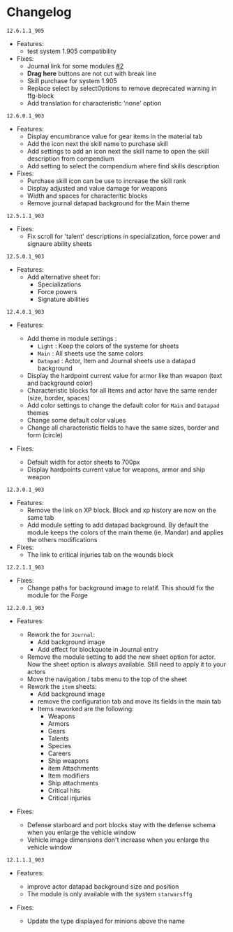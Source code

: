 # Changelog

`12.6.1.1_905`

* Features:
  * test system 1.905 compatibility
* Fixes:
  * Journal link for some modules [#2](https://github.com/TeddyBears/StarWarsFFG-alternative-UI/issues/2)
  * __Drag here__ buttons are not cut with break line
  * Skill purchase for system 1.905
  * Replace select by selectOptions to remove deprecated warning in ffg-block
  * Add translation for characteristic 'none' option

`12.6.0.1_903`

* Features:
  * Display encumbrance value for gear items in the material tab
  * Add the icon next the skill name to purchase skill
  * Add settings to add an icon next the skill name to open the skill description from compendium
  * Add setting to select the compendium where find skills description
* Fixes:
  * Purchase skill icon can be use to increase the skill rank
  * Display adjusted and value damage for weapons
  * Width and spaces for characteritic blocks
  * Remove journal datapad background for the Main theme

`12.5.1.1_903`

* Fixes:
  * Fix scroll for 'talent' descriptions in specialization, force power and signaure ability sheets

`12.5.0.1_903`

* Features:
  * Add alternative sheet for:
    * Specializations
    * Force powers
    * Signature abilities

`12.4.0.1_903`

* Features:
  * Add theme in module settings : 
    * `Light` : Keep the colors of the systeme for sheets
    * `Main` : All sheets use the same colors
    * `Datapad` : Actor, Item and Journal sheets use a datapad background
  * Display the hardpoint current value for armor like than weapon (text and background color)
  * Characteristic blocks for all Items and actor have the same render (size, border, spaces)
  * Add color settings to change the default color for `Main` and `Datapad` themes
  * Change some default color values
  * Change all characteristic fields to have the same sizes, border and form (circle)

* Fixes:
  * Default width for actor sheets to 700px
  * Display hardpoints current value for weapons, armor and ship weapon

`12.3.0.1_903`

* Features:
  * Remove the link on XP block. Block and xp history are now on the same tab
  * Add module setting to add datapad background. By default the module keeps the colors of the main theme (ie. Mandar) and applies the others modifications
* Fixes:
  * The link to critical injuries tab on the wounds block

`12.2.1.1_903`

* Fixes:
  * Change paths for background image to relatif. This should fix the module for the Forge

`12.2.0.1_903`

* Features:
  * Rework the for `Journal`:
    * Add background image
    * Add effect for blockquote in Journal entry
  * Remove the module setting to add the new sheet option for actor. Now the sheet option is always available. Still need to apply it to your actors
  * Move the navigation / tabs menu to the top of the sheet
  * Rework the `item` sheets:
    * Add background image
    * remove the configuration tab and move its fields in the main tab
    * Items reworked are the following:
      * Weapons
      * Armors
      * Gears
      * Talents
      * Species
      * Careers
      * Ship weapons
      * item Attachments
      * Item modifiers
      * Ship attachments
      * Critical hits
      * Critical injuries
  
* Fixes:
  * Defense starboard and port blocks stay with the defense schema when you enlarge the vehicle window
  * Vehicle image dimensions don't increase when you enlarge the vehicle window
  
`12.1.1.1_903`

* Features:
  * improve actor datapad background size and position
  * The module is only available with the system `starwarsffg`
  
* Fixes:
  * Update the type displayed for minions above the name
  